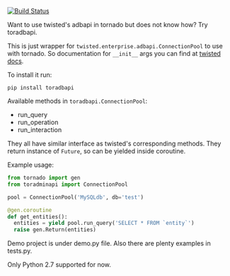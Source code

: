 [![Build Status](https://travis-ci.org/geerk/toradbapi.svg?branch=master)](https://travis-ci.org/geerk/toradbapi)

Want to use twisted's adbapi in tornado but does not know how? Try toradbapi.

This is just wrapper for `twisted.enterprise.adbapi.ConnectionPool` to use with tornado. So documentation for `__init__` args you can find at [twisted docs](https://twistedmatrix.com/documents/14.0.2/api/twisted.enterprise.adbapi.ConnectionPool.html#__init__).

To install it run:

```
pip install toradbapi
```

Available methods in `toradbapi.ConnectionPool`:
- run_query
- run_operation
- run_interaction

They all have similar interface as twisted's corresponding methods. They return instance of `Future`, so can be yielded inside coroutine.

Example usage:

```python
from tornado import gen
from toradminapi import ConnectionPool

pool = ConnectionPool('MySQLdb', db='test')

@gen.coroutine
def get_entities():
  entities = yield pool.run_query('SELECT * FROM `entity`')
  raise gen.Return(entities)
```

Demo project is under demo.py file. Also there are plenty examples in tests.py.

Only Python 2.7 supported for now.
